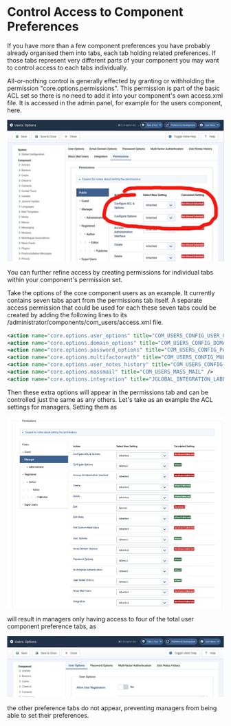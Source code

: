 Control Access to Component Preferences
=======================================

If you have more than a few component preferences you have probably already organised them into tabs, each tab holding related preferences. If those tabs represent very different parts of your component you may want to control access to each tabs individually.

All-or-nothing control is generally effected by granting or withholding the permission "core.options.permissions". This permission is part of the basic ACL set so there is no need to add it into your component's own access.xml file.  It is accessed in the admin panel, for example for the users component, here.

![Joomla Access Component Permissions](_assets/permissionsAccess.jpg "Joomla Access Component Permissions")

You can further refine access by creating permissions for individual tabs within your component's permission set.

Take the options of the core component users as an example. It currently contains seven tabs apart from the permissions tab itself. A separate access permission that could be used for each these seven tabs could be created by adding the following lines to its /administrator/components/com_users/access.xml file.

```xml
<action name="core.options.user_options" title="COM_USERS_CONFIG_USER_OPTIONS" />
<action name="core.options.domain_options" title="COM_USERS_CONFIG_DOMAIN_OPTIONS" />
<action name="core.options.password_options" title="COM_USERS_CONFIG_PASSWORD_OPTIONS" />
<action name="core.options.multifactorauth" title="COM_USERS_CONFIG_MULTIFACTORAUTH_SETTINGS_LABEL" />
<action name="core.options.user_notes_history" title="COM_USERS_CONFIG_FIELD_NOTES_HISTORY" />
<action name="core.options.massmail" title="COM_USERS_MASS_MAIL" />
<action name="core.options.integration" title="JGLOBAL_INTEGRATION_LABEL" />
```

Then these extra options will appear in the permissions tab and can be controlled just the same as any others. Let's take as an example the ACL settings for managers. Setting them as

![Manager Access to User Preferences](_assets/managerPermissionAccess.jpg "Manager Access to User Preferences")

will result in managers only having access to four of the total user component preference tabs, as

![Manager User Preferences](_assets/managerUserOptions.jpg "Manager User Preferences")

the other preference tabs do not appear, preventing managers from being able to set their preferences.
